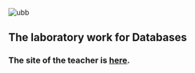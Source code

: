 ![ubb](https://user-images.githubusercontent.com/64086283/102396628-5faa7780-3fe5-11eb-9c8e-cd192a6bdfd6.png)
## The laboratory work for Databases
### The site of the teacher is [here](https://sabina-cs.com/).

